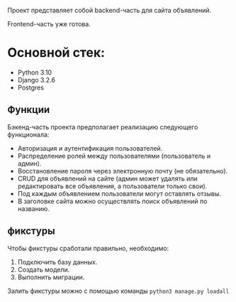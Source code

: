 Проект представляет собой backend-часть для сайта объявлений. 

Frontend-часть уже готова.

# Основной стек:

* Python 3.10
* Django 3.2.6
* Postgres

## Функции
Бэкенд-часть проекта предполагает реализацию следующего функционала:

- Авторизация и аутентификация пользователей.
- Распределение ролей между пользователями (пользователь и админ).
- Восстановление пароля через электронную почту (не обязательно).
- CRUD для объявлений на сайте (админ может удалять или редактировать все объявления, а пользователи только свои).
- Под каждым объявлением пользователи могут оставлять отзывы.
- В заголовке сайта можно осуществлять поиск объявлений по названию.

## фикстуры
Чтобы фикстуры сработали правильно, необходимо:

1. Подключить базу данных.
2. Создать модели.
3. Выполнить миграции.

Залить фикстуры можно с помощью команды `python3 manage.py loadall`
